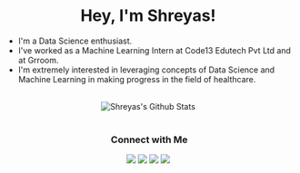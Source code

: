 <h1 align="center">Hey, I'm Shreyas! </h1>

* I'm a Data Science enthusiast.
* I've worked as a Machine Learning Intern at Code13 Edutech Pvt Ltd and at Grroom.
* I'm extremely interested in leveraging concepts of Data Science and Machine Learning in making progress in the field of healthcare.

<br>

<div align="center">
<img align="center" src="https://github-readme-stats.vercel.app/api?username=ShreyasRkk&include_all_commits=true&count_private=true&show_icons=true&line_height=20&title_color=7A7ADB&icon_color=2234AE&text_color=D3D3D3&bg_color=0,000000,130F40" alt="Shreyas's Github Stats">

</br>
</br>

### &nbsp;Connect with Me

<p align="center">
<a href="https://www.linkedin.com/in/shreyas-rk-76a9771b1/"><img src="https://img.shields.io/badge/-Shreyas%20Rk-0077B5?style=flat&logo=Linkedin&logoColor=white"/></a>
<a href="https://www.instagram.com/shreyas.rk/"><img src="https://img.shields.io/badge/-@shreyas.rk-E4405F?style=flat&logo=Instagram&logoColor=white"/></a>
<a href="https://www.facebook.com/shreyas.rk.792"><img src="https://img.shields.io/badge/-Shreyas Rk-1877F2?style=flat&logo=Facebook&logoColor=white"/></a>
<a href="https://twitter.com/Shreyas32045251"><img src="https://img.shields.io/badge/-Shreyas Rk-1DA1F2?style=flat&logo=twitter&logoColor=white"/></a>
</p>
